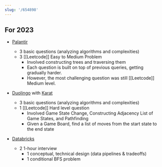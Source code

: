 ```yaml
---
slug: '/654898'
---
```


## For 2023

- [Palantir](https://www.palantir.com/)

  - 3 basic questions (analyzing algorithms and complexities)
  - 3 [[Leetcode]] Easy to Medium Problem
    - Involved constructing trees and traversing them
    - Each question is built on top of previous queries, getting gradually harder.
    - However, the most challenging question was still [[Leetcode]] Medium level.

- [Duolingo](https://www.duolingo.com/) with [Karat](https://karat.com/)

  - 3 basic questions (analyzing algorithms and complexities)
  - 1 [[Leetcode]] Hard level question
    - Involved Game State Change, Constructing Adjacency List of Game States, and Pathfinding
    - Given a Game Board, find a list of moves from the start state to the end state

- [Databricks](https://www.databricks.com/)
  - 2 1-hour interview
    - 1 conceptual, technical design (data pipelines & tradeoffs)
    - 1 conditional BFS problem
